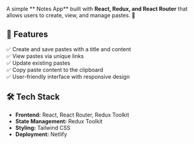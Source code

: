 

A simple ** Notes App** built with **React, Redux, and React Router** that allows users to create, view, and manage pastes. 🚀  

## 📌 Features  
✅ Create and save pastes with a title and content  
✅ View pastes via unique links  
✅ Update existing pastes  
✅ Copy paste content to the clipboard  
✅ User-friendly interface with responsive design  

## 🛠 Tech Stack  
- **Frontend:** React, React Router, Redux Toolkit  
- **State Management:** Redux Toolkit  
- **Styling:** Tailwind CSS  
- **Deployment:** Netlify  
